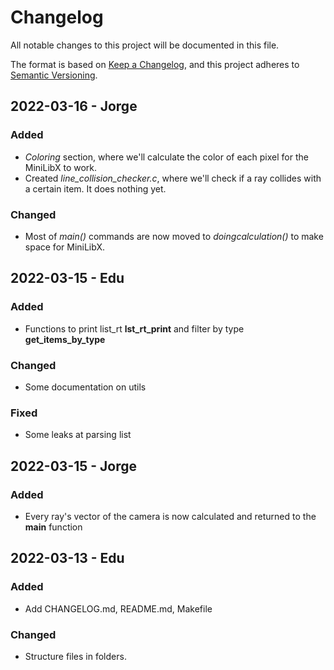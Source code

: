 # Changelog

All notable changes to this project will be documented in this file.

The format is based on [Keep a Changelog](https://keepachangelog.com/en/1.0.0/),
and this project adheres to [Semantic Versioning](https://semver.org/spec/v2.0.0.html).

## 2022-03-16 - Jorge
### Added
- *Coloring* section, where we'll calculate the color of each pixel for the MiniLibX to work.
- Created *line_collision_checker.c*, where we'll check if a ray collides with a certain item. It does nothing yet.
### Changed
- Most of *main()* commands are now moved to *doingcalculation()* to make space for MiniLibX.

## 2022-03-15 - Edu
### Added
- Functions to print list_rt **lst_rt_print** and filter by type **get_items_by_type**
### Changed
- Some documentation on utils
### Fixed
- Some leaks at parsing list

## 2022-03-15 - Jorge
### Added
- Every ray's vector of the camera is now calculated and returned to the **main** function

## 2022-03-13 - Edu
### Added
- Add CHANGELOG.md, README.md, Makefile
### Changed
- Structure files in folders.

